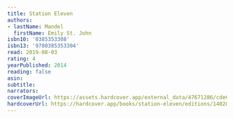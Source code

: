 ```yaml
---
title: Station Eleven
authors:
- lastName: Mandel
  firstName: Emily St. John
isbn10: '0385353308'
isbn13: '9780385353304'
read: 2019-08-03
rating: 4
yearPublished: 2014
reading: false
asin:
subtitle:
narrators:
coverImageUrl: https://assets.hardcover.app/external_data/47671286/cde65e40092722f63a5b9a29a672d12bc75ae19b.jpeg
hardcoverUrl: https://hardcover.app/books/station-eleven/editions/14028427
---
```

